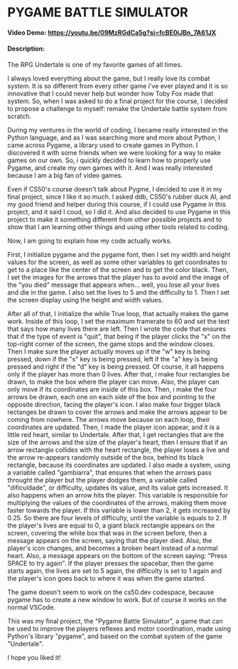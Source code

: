 # PYGAME BATTLE SIMULATOR

#### Video Demo:  https://youtu.be/09MzRGdCa5g?si=fcBE0iJBn_7A61JX
#### Description:

The RPG Undertale is one of my favorite games of all times.

I always loved everything about the game, but I really love its combat system. It is so different from every other game i've ever played and it is so innovative that I could never help but wonder how Toby Fox made that system.
So, when I was asked to do a final project for the course, I decided to propose a challenge to myself: remake the Undertale battle system from scratch.

During my ventures in the world of coding, I became really interested in the Python language, and as I was searching more and more about Python, I came across Pygame, a library used to create games in Python. I discovered it with some friends when we were looking for a way to make games on our own. So, i quickly decided to learn how to properly use Pygame, and create my own games with it. And I was really interested because I am a big fan of video games.

Even if CS50's course doesn't talk about Pygme, I decided to use it in my final project, since I like it so much. I asked ddb, CS50's rubber duck AI, and my good friend and helper during this course, if I could use Pygame in this project, and it said I coud, so I did it. And also decided to use Pygame in this project to make it something different from other possible projects and to show that I am learning other things and using other tools related to coding.

Now, I am going to explain how my code actually works.

First, I initialize pygame and the pygame font, then I set my width and height values for the screen, as well as some other variables to get coordinates to get to a place like the center of the screen and to get the color black. Then, I set the images for the arrows that the player has to avoid and the image of the "you died" message that appears when... well, you lose all your lives and die in the game. I also set the lives to 5 and the difficulty to 1. Then I set the screen display using the height and width values.

After all of that, I initialize the while True loop, that actually makes the game work. Inside of this loop, I set the maximum framerate to 60 and set the text that says how many lives there are left. Then I wrote the code that ensures that if the type of event is "quit", that being if the player clicks the "x" on the top-right corner of the screen, the game stops and the window closes. Then I make sure the player actually moves up if the "w" key is being pressed, down if the "s" key is being pressed, left if the "a" key is being pressed and right if the "d" key is being pressed. Of course, it all happens only if the player has more than 0 lives. After that, i make four rectangles be drawn, to make the box where the player can move. Also, the player can only move if its coordinates are inside of this box. Then, i make the four arrows be drawn, each one on each side of the box and pointing to the opposite direction, facing the player's icon. I also make four bigger black rectanges be drawn to cover the arrows and make the arrows appear to be coming from nowhere. The arrows move because on each loop, their coordinates are updated. Then, I made the player icon appear, and it is a little red heart, similar to Undertale. After that, I get rectangles that are the size of the arrows and the size of the player's heart, then I ensure that if an arrow rectangle collides with the heart rectangle, the player loses a live and the arrow re-appears randomly outside of the box, behind its black rectangle, because its coordinates are updated. I also made a system, using a variable called "gambiarra", that ensures that when the arrows pass throught the player but the player dodges them, a variable called "dificuldade", or difficulty, updates its value, and its value gets increased. It also happens when an arrow hits the player. This variable is responsible for multiplying the values of the coordinates of the arrows, making them move faster towards the player. If this variable is lower than 2, it gets increased by 0.25. So there are four levels of difficulty, until the variable is equals to 2. If the player's lives are equal to 0, a giant black rectangle appears on the screen, covering the white box that was in the screen before, then a message appears on the screen, saying that the player died. Also, the player's icon changes, and becomes a broken heart instead of a normal heart. Also, a message appears on the bottom of the screen saying: "Press SPACE to try again". If the player presses the spacebar, then the game starts again, the lives are set to 5 again, the difficulty is set to 1 again and the player's icon goes back to where it was when the game started.

The game doesn't seem to work on the cs50.dev codespace, because pygame has to create a new window to work. But of course it works on the normal VSCode.

This was my final project, the "Pygame Battle Simulator", a game that can be used to improve the players reflexes and motor coordination, made using Python's library "pygame", and based on the combat system of the game "Undertale".

I hope you liked it!
